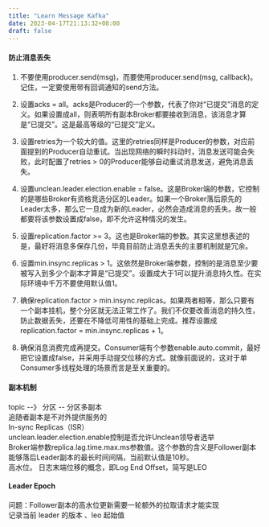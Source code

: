 ```yaml
---
title: "Learn Message Kafka"
date: 2023-04-17T21:13:32+08:00
draft: false
---
```


#### 防止消息丢失
1. 不要使用producer.send(msg)，而要使用producer.send(msg, callback)。记住，一定要使用带有回调通知的send方法。

1. 设置acks = all。acks是Producer的一个参数，代表了你对“已提交”消息的定义。如果设置成all，则表明所有副本Broker都要接收到消息，该消息才算是“已提交”。这是最高等级的“已提交”定义。

1. 设置retries为一个较大的值。这里的retries同样是Producer的参数，对应前面提到的Producer自动重试。当出现网络的瞬时抖动时，消息发送可能会失败，此时配置了retries > 0的Producer能够自动重试消息发送，避免消息丢失。

1. 设置unclean.leader.election.enable = false。这是Broker端的参数，它控制的是哪些Broker有资格竞选分区的Leader。如果一个Broker落后原先的Leader太多，那么它一旦成为新的Leader，必然会造成消息的丢失。故一般都要将该参数设置成false，即不允许这种情况的发生。

1. 设置replication.factor >= 3。这也是Broker端的参数。其实这里想表述的是，最好将消息多保存几份，毕竟目前防止消息丢失的主要机制就是冗余。

1. 设置min.insync.replicas > 1。这依然是Broker端参数，控制的是消息至少要被写入到多少个副本才算是“已提交”。设置成大于1可以提升消息持久性。在实际环境中千万不要使用默认值1。

1. 确保replication.factor > min.insync.replicas。如果两者相等，那么只要有一个副本挂机，整个分区就无法正常工作了。我们不仅要改善消息的持久性，防止数据丢失，还要在不降低可用性的基础上完成。推荐设置成replication.factor = min.insync.replicas + 1。

1. 确保消息消费完成再提交。Consumer端有个参数enable.auto.commit，最好把它设置成false，并采用手动提交位移的方式。就像前面说的，这对于单Consumer多线程处理的场景而言是至关重要的。

#### 副本机制
topic --》 分区  -- 分区多副本 <br>
追随者副本是不对外提供服务的<br>
In-sync Replicas（ISR） <br>
unclean.leader.election.enable控制是否允许Unclean领导者选举 <br>
Broker端参数replica.lag.time.max.ms参数值。这个参数的含义是Follower副本能够落后Leader副本的最长时间间隔，当前默认值是10秒。<br>
高水位。 日志末端位移的概念，即Log End Offset，简写是LEO

#### Leader Epoch 
问题：Follower副本的高水位更新需要一轮额外的拉取请求才能实现 <br>
记录当前 leader 的版本 、leo 起始值 <br>

